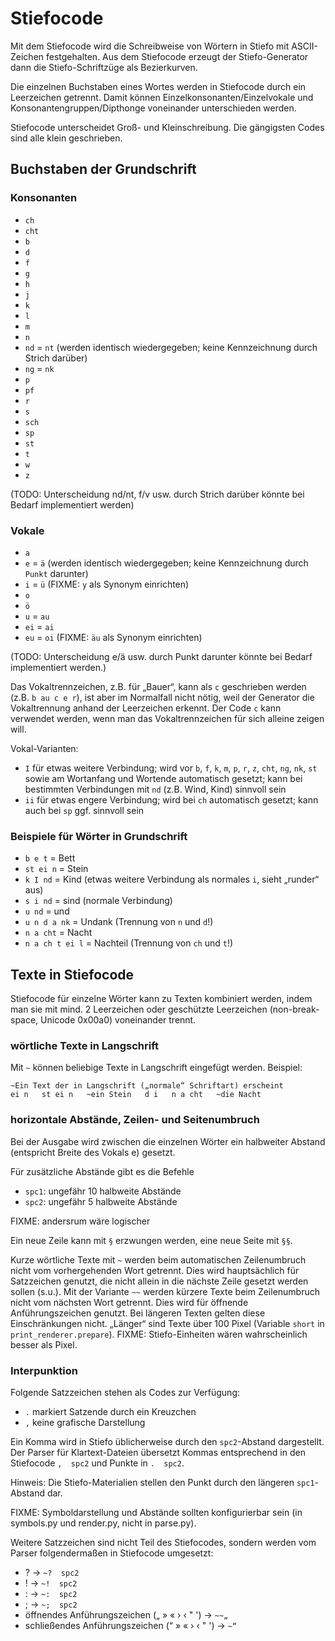 # Stiefocode

Mit dem Stiefocode wird die Schreibweise von Wörtern in Stiefo mit
ASCII-Zeichen festgehalten.  Aus dem Stiefocode erzeugt der
Stiefo-Generator dann die Stiefo-Schriftzüge als Bezierkurven.

Die einzelnen Buchstaben eines Wortes werden in Stiefocode durch ein
Leerzeichen getrennt.  Damit können Einzelkonsonanten/Einzelvokale und
Konsonantengruppen/Dipthonge voneinander unterschieden werden.

Stiefocode unterscheidet Groß- und Kleinschreibung.  Die gängigsten
Codes sind alle klein geschrieben.


## Buchstaben der Grundschrift

### Konsonanten

* `ch`
* `cht`
* `b`
* `d`
* `f`
* `g`
* `h`
* `j`
* `k`
* `l`
* `m`
* `n`
* `nd` = `nt` (werden identisch wiedergegeben; keine Kennzeichnung durch
  Strich darüber)
* `ng` = `nk`
* `p`
* `pf`
* `r`
* `s`
* `sch`
* `sp`
* `st`
* `t`
* `w`
* `z`

(TODO: Unterscheidung nd/nt, f/v usw. durch Strich darüber könnte bei
Bedarf implementiert werden)


### Vokale

* `a`
* `e` = `ä` (werden identisch wiedergegeben; keine Kennzeichnung durch
  `Punkt` darunter)
* `i` = `ü` (FIXME: `y` als Synonym einrichten)
* `o`
* `ö`
* `u` = `au`
* `ei` = `ai`
* `eu` = `oi` (FIXME: `äu` als Synonym einrichten)

(TODO: Unterscheidung e/ä usw. durch Punkt darunter könnte bei Bedarf
implementiert werden.)

Das Vokaltrennzeichen, z.B. für „Bauer“, kann als `c` geschrieben
werden (z.B. `b au c e r`), ist aber im Normalfall nicht nötig, weil
der Generator die Vokaltrennung anhand der Leerzeichen erkennt.  Der
Code `c` kann verwendet werden, wenn man das Vokaltrennzeichen für
sich alleine zeigen will.


Vokal-Varianten:

* `I` für etwas weitere Verbindung; wird vor `b`, `f`, `k`, `m`, `p`,
  `r`, `z`, `cht`, `ng`, `nk`, `st` sowie am Wortanfang und Wortende
  automatisch gesetzt; kann bei bestimmten Verbindungen mit `nd`
  (z.B. Wind, Kind) sinnvoll sein
* `ii` für etwas engere Verbindung; wird bei `ch` automatisch gesetzt;
  kann auch bei `sp` ggf. sinnvoll sein


### Beispiele für Wörter in Grundschrift

* `b e t` = Bett
* `st ei n` = Stein
* `k I nd` = Kind (etwas weitere Verbindung als normales `i`,
  sieht „runder“ aus)
* `s i nd` = sind (normale Verbindung)
* `u nd` = und
* `u n d a nk` = Undank (Trennung von `n` und `d`!)
* `n a cht` = Nacht
* `n a ch t ei l` = Nachteil (Trennung von `ch` und `t`!)


## Texte in Stiefocode

Stiefocode für einzelne Wörter kann zu Texten kombiniert werden,
indem man sie mit mind. 2 Leerzeichen oder geschützte Leerzeichen
(non-break-space, Unicode 0x00a0) voneinander trennt.


### wörtliche Texte in Langschrift

Mit `~` können beliebige Texte in Langschrift eingefügt werden.
Beispiel:

    ~Ein Text der in Langschrift („normale“ Schriftart) erscheint
    ei n   st ei n   ~ein Stein   d i   n a cht   ~die Nacht


### horizontale Abstände, Zeilen- und Seitenumbruch

Bei der Ausgabe wird zwischen die einzelnen Wörter ein halbweiter
Abstand (entspricht Breite des Vokals e) gesetzt.

Für zusätzliche Abstände gibt es die Befehle

* `spc1`: ungefähr 10 halbweite Abstände
* `spc2`: ungefähr 5 halbweite Abstände

FIXME: andersrum wäre logischer

Ein neue Zeile kann mit `§` erzwungen werden, eine neue Seite mit `§§`.


Kurze wörtliche Texte mit `~` werden beim automatischen Zeilenumbruch
nicht vom vorhergehenden Wort getrennt.  Dies wird hauptsächlich für
Satzzeichen genutzt, die nicht allein in die nächste Zeile gesetzt
werden sollen (s.u.).  Mit der Variante `~~` werden kürzere Texte beim
Zeilenumbruch nicht vom nächsten Wort getrennt.  Dies wird für
öffnende Anführungszeichen genutzt.  Bei längeren Texten gelten diese
Einschränkungen nicht.  „Länger“ sind Texte über 100 Pixel (Variable
`short` in `print_renderer.prepare`).  FIXME: Stiefo-Einheiten wären
wahrscheinlich besser als Pixel.


### Interpunktion

Folgende Satzzeichen stehen als Codes zur Verfügung:

* `.` markiert Satzende durch ein Kreuzchen
* `,` keine grafische Darstellung

Ein Komma wird in Stiefo üblicherweise durch den `spc2`-Abstand
dargestellt. Der Parser für Klartext-Dateien übersetzt Kommas
entsprechend in den Stiefocode `,  spc2` und Punkte in `.  spc2`.

Hinweis: Die Stiefo-Materialien stellen den Punkt durch den
längeren `spc1`-Abstand dar.

FIXME: Symboldarstellung und Abstände sollten konfigurierbar sein (in
symbols.py und render.py, nicht in parse.py).


Weitere Satzzeichen sind nicht Teil des Stiefocodes, sondern werden
vom Parser folgendermaßen in Stiefocode umgesetzt:

* ? → `~?  spc2`
* ! → `~!  spc2`
* : → `~:  spc2`
* ; → `~;  spc2`
* öffnendes Anführungszeichen („ » « › ‹ " ') → `~~„`
* schließendes Anführungszeichen (“ » « › ‹ " ') → `~“`
